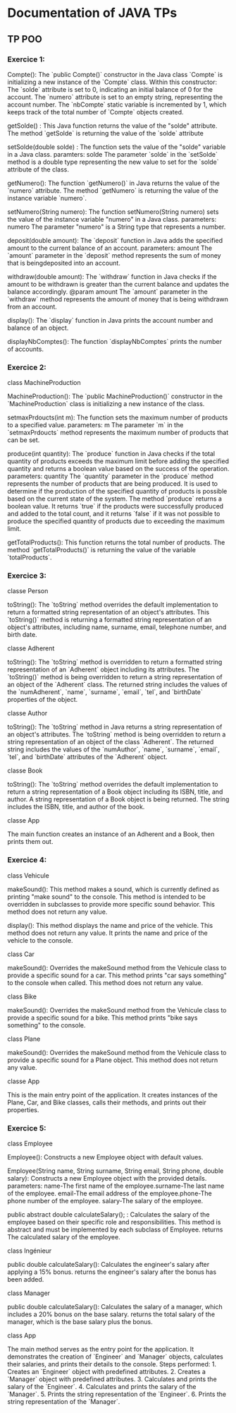<h1>Documentation of JAVA TPs</h1>
<h2>TP POO</h2>
<h3>Exercice 1: </h3>
<p>
    Compte():   The `public Compte()` constructor in the Java class `Compte` is initializing a new instance of
                the `Compte` class. Within this constructor:
                The `solde` attribute is set to 0, indicating an initial balance of 0 for the account.
                The `numero` attribute is set to an empty string, representing the account number.
                The `nbCompte` static variable is incremented by 1, which keeps track of the total number of `Compte` objects created.
</p>
<p>
    getSolde() :    This Java function returns the value of the "solde" attribute.
                    The method `getSolde` is returning the value of the `solde` attribute
</p>
<p>
    setSolde(double solde) :    The function sets the value of the "solde" variable in a Java class.
                    paramters: solde The parameter `solde` in the `setSolde` method is a double type representing the new value to set for the `solde` attribute of the class.
</p>
<p>
    getNumero():    The function `getNumero()` in Java returns the value of the `numero` attribute.
                    The method `getNumero` is returning the value of the instance variable `numero`.
</p>
<p>
    setNumero(String numero):   The function setNumero(String numero) sets the value of the instance variable
                                "numero" in a Java class.
                                parameters: numero The parameter "numero" is a String type that represents a number.
</p>
<p>
    deposit(double amount):     The `deposit` function in Java adds the specified amount to the current balance
                                of an account.
                                parameters: amount The `amount` parameter in the `deposit` method represents the sum of money that is beingdeposited into an account.
</p>
<p>
    withdraw(double amount):    The `withdraw` function in Java checks if the amount to be withdrawn is greater
                                than the current balance and updates the balance accordingly.
                                @param amount The `amount` parameter in the `withdraw` method represents the amount of money that is being withdrawn from an account.
</p>
<p>
    display():  The `display` function in Java prints the account number and balance of an object.
</p>
<p>
    displayNbComptes(): The function `displayNbComptes` prints the number of accounts.

</p>

<h3>Exercice 2: </h3>

<p>class MachineProduction</p>

<p>
    MachineProduction():    The `public MachineProduction()` constructor in the `MachineProduction` class is
                            initializing a new instance of the class.
</p>

<p>
    setmaxPrdoucts(int m):  The function sets the maximum number of products to a specified value.
	                        parameters: m The parameter `m` in the `setmaxPrdoucts` method represents the maximum number of products that can be set.
</p>

<p>
    produce(int quantity):  The `produce` function in Java checks if the total quantity of products exceeds the    
                            maximum limit before adding the specified quantity and returns a boolean value based on the success of the operation.
                            parameters: quantity The `quantity` parameter in the `produce` method represents the number of products that are being produced. It is used to determine if the production of the specified quantity of products is possible based on the current state of the system.
                            The method `produce` returns a boolean value. It returns `true` if the products were
                            successfully produced and added to the total count, and it returns `false` if it was not possible to produce the specified quantity of products due to exceeding the maximum limit.
</p>

<p>
    getTotalProducts(): This function returns the total number of products. 
	                    The method `getTotalProducts()` is returning the value of the variable `totalProducts`.
</p>

<h3>Exercice 3: </h3>
<p>classe Person</p>
<p>
    toString(): The `toString` method overrides the default implementation to return a formatted string
                representation of an object's attributes. 
                This `toString()` method is returning a formatted string representation of an object's
                attributes, including name, surname, email, telephone number, and birth date.
</p> 
<p>classe Adherent</p>
<p>
    toString(): The `toString` method is overridden to return a formatted string representation of an `Adherent`
                object including its attributes.
                The `toString()` method is being overridden to return a string representation of an object
                of the `Adherent` class. The returned string includes the values of the `numAdherent`, `name`,
                `surname`, `email`, `tel`, and `birthDate` properties of the object.
</p>
<p>classe Author</p>
<p>
    toString(): The `toString` method in Java returns a string representation of an object's attributes. 
                The `toString` method is being overridden to return a string representation of an object
                of the class `Adherent`. The returned string includes the values of the `numAuthor`, `name`,
                `surname`, `email`, `tel`, and `birthDate` attributes of the `Adherent` object.
</p>
<p>classe Book</p>
<p>
    toString(): The `toString` method overrides the default implementation to return a string representation of a
                Book object including its ISBN, title, and author. 
                A string representation of a Book object is being returned. The string includes the ISBN,
                title, and author of the book.
</p>
<p>classe App</p>
<p>The main function creates an instance of an Adherent and a Book, then prints them out.</p>

<h3>Exercice 4: </h3>
<p>class Vehicule</p>
<p>
    makeSound():    This method makes a sound, which is currently defined as printing "make sound" to the console.
                    This method is intended to be overridden in subclasses to provide more specific sound behavior.
                    This method does not return any value.
</p>
<p>
    display():  This method displays the name and price of the vehicle.
                This method does not return any value. It prints the name and price of the vehicle to the console.
</p>

<p>class Car</p>
<p>
    makeSound():    Overrides the makeSound method from the Vehicule class to provide a specific sound for a car.
                    This method prints "car says something" to the console when called.
                    This method does not return any value.
</p>
<p>class Bike</p>
<p>
    makeSound():    Overrides the makeSound method from the Vehicule class to provide a specific sound for a bike.
                    This method prints "bike says something" to the console.    
</p>      
<p>class Plane</p>
<p>
    makeSound():    Overrides the makeSound method from the Vehicule class to provide a specific sound for a Plane
                    object.
                    This method does not return any value.
</p>
<p>classe App</p>
<p>    
    This is the main entry point of the application. It creates instances of the
    Plane, Car, and Bike classes,
    calls their methods, and prints out their properties.
</p>
<h3>Exercice 5: </h3>
<p>class Employee</p>
<p>
    Employee(): Constructs a new Employee object with default values.
</p>
<p>
    Employee(String name, String surname, String email, String phone, double salary):        
    Constructs a new Employee object with the provided details.
    parameters: name-The first name of the employee.surname-The last name of the employee. email-The email address of the employee.phone-The phone number of the employee. salary-The salary of the employee.
</p>
<p>
    public abstract double calculateSalary(); : 
        Calculates the salary of the employee based on their specific role and responsibilities.
        This method is abstract and must be implemented by each subclass of Employee.
        returns The calculated salary of the employee.
</p>
<p>class Ingénieur</p>
<p>
    public double calculateSalary():    Calculates the engineer's salary after applying a 15% bonus.
                                        returns the engineer's salary after the bonus has been added.
</p>
<p>class Manager</p>
<p>
    public double calculateSalary():    Calculates the salary of a manager, which includes a 20% bonus on the base  
                                        salary.
                                        returns the total salary of the manager, which is the base salary plus the bonus.
</p>
<p>class App</p>
<p> 
    The main method serves as the entry point for the application.
    It demonstrates the creation of `Engineer` and `Manager` objects,
    calculates their salaries, and prints their details to the console.
    Steps performed:
    1. Creates an `Engineer` object with predefined attributes.
    2. Creates a `Manager` object with predefined attributes.
    3. Calculates and prints the salary of the `Engineer`.
    4. Calculates and prints the salary of the `Manager`.
    5. Prints the string representation of the `Engineer`.
    6. Prints the string representation of the `Manager`.
</p>
